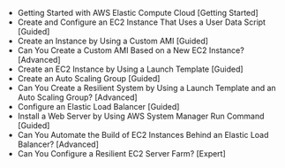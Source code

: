 - Getting Started with AWS Elastic Compute Cloud [Getting Started]
- Create and Configure an EC2 Instance That Uses a User Data Script [Guided]
- Create an Instance by Using a Custom AMI [Guided]
- Can You Create a Custom AMI Based on a New EC2 Instance? [Advanced]
- Create an EC2 Instance by Using a Launch Template [Guided]
- Create an Auto Scaling Group [Guided]
- Can You Create a Resilient System by Using a Launch Template and an Auto Scaling Group? [Advanced]
- Configure an Elastic Load Balancer [Guided]
- Install a Web Server by Using AWS System Manager Run Command [Guided]
- Can You Automate the Build of EC2 Instances Behind an Elastic Load Balancer? [Advanced]
- Can You Configure a Resilient EC2 Server Farm? [Expert]
